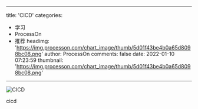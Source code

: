 
---
title: 'CICD'
categories: 
 - 学习
 - ProcessOn
 - 推荐
headimg: 'https://img.processon.com/chart_image/thumb/5d01f43be4b0a65d8098bc08.png'
author: ProcessOn
comments: false
date: 2022-01-10 07:23:59
thumbnail: 'https://img.processon.com/chart_image/thumb/5d01f43be4b0a65d8098bc08.png'
---

<div>   
<img class="thumb" alt="CICD" src="https://img.processon.com/chart_image/thumb/5d01f43be4b0a65d8098bc08.png" referrerpolicy="no-referrer">
<p>cicd</p>  
</div>
            